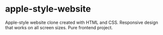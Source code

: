 # apple-style-website
Apple-style website clone created with HTML and CSS. Responsive design that works on all screen sizes. Pure frontend project.
